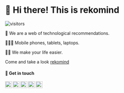 # 👋 Hi there! This is rekomind

![visitors](https://visitor-badge.glitch.me/badge?page_id=rekomind.rekomind)

📱 We are a web of technological recommendations.

👨🏽‍💻 Mobile phones, tablets, laptops.

🤟🏽 We make your life easier.

Come and take a look [rekomind](https://rekomind.com)

#### 🔗  Get in touch

<a href="https://twitter.com/rekomind">
  <img align="left" alt="rekomind | Twitter" width="22px" src="https://raw.githubusercontent.com/peterthehan/peterthehan/master/assets/twitter.svg" />
</a>
<a href="https://www.instagram.com/rekomindweb/">
  <img align="left" alt="rekomind | Instagram" width="22px" src="https://raw.githubusercontent.com/rahuldkjain/github-profile-readme-generator/master/src/images/icons/Social/instagram.svg" />
</a>
<a href="https://www.pinterest.es/rekomind/">
  <img align="left" alt="rekomind | Pinterest" width="22px" src="https://graffica.info/wp-content/uploads/2017/08/badgeRGB.png" />
</a>
<a href="https://www.facebook.com/rekomind-110812464619549/">
  <img align="left" alt="rekomind | Facebook" width="22px" src="https://i.pinimg.com/originals/f7/99/20/f79920f4cb34986684e29df42ec0cebe.jpg" />
</a>
<a href="https://www.linkedin.com/company/rekomind/about/">
  <img align="left" alt="Rekomind's LinkedIn" width="22px" src="https://raw.githubusercontent.com/peterthehan/peterthehan/master/assets/linkedin.svg" /></a>
